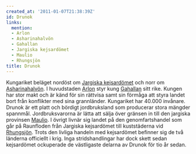 ```yaml
---
created_at: '2011-01-07T21:38:39Z'
id: Drunok
links:
  mention:
  - Arlon
  - Asharinahalvön
  - Gahallan
  - Jargiska kejsardömet
  - Maulio
  - Rhungsjön
title: Drunok
---
```


Kungariket beläget nordöst om [Jargiska kejsardömet] och norr om [Asharinahalvön]. I huvudstaden
[Arlon] styr kung [Gahallan] sitt rike. Kungen har stor makt och är känd för sin rättvisa samt sin
förmåga att styra landet bort från konflikter med sina grannländer. Kungariket har 40.000 invånare.
Drunok är ett platt och bördigt jordbruksland som producerar stora mängder spannmål.
Jordbruksvarorna är lätta att sälja över gränsen in till den jargiska provinsen [Maulio]. I övrigt
livnär sig landet på den genomfartshandel som går på Raunfloden från Jargiska kejsardömet till
kuststäderna vid [Rhungsjön]. Trots den livliga handeln med kejsardömet befinner sig de två länderna
officiellt i krig. Inga stridshandlingar har dock skett sedan kejsardömet ockuperade de västligaste
delarna av Drunok för tio år sedan.

  [Jargiska kejsardömet]: Jargiska_kejsardömet
  [Asharinahalvön]: Asharinahalvön
  [Arlon]: Arlon
  [Gahallan]: Gahallan
  [Maulio]: Maulio
  [Rhungsjön]: Rhungsjön